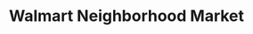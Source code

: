 ---
title: "Walmart Neighborhood Market"
url: /chandler/walmart-neighborhood-market/
shop: Supermarkt
---